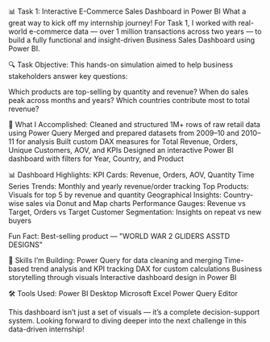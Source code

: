 📊 Task 1: Interactive E-Commerce Sales Dashboard in Power BI
What a great way to kick off my internship journey! For Task 1, I worked with real-world e-commerce data — over 1 million transactions across two years — to build a fully functional and insight-driven Business Sales Dashboard using Power BI.

🔍 Task Objective:
This hands-on simulation aimed to help business stakeholders answer key questions:

Which products are top-selling by quantity and revenue?
When do sales peak across months and years?
Which countries contribute most to total revenue?

🚀 What I Accomplished:
Cleaned and structured 1M+ rows of raw retail data using Power Query
Merged and prepared datasets from 2009–10 and 2010–11 for analysis
Built custom DAX measures for Total Revenue, Orders, Unique Customers, AOV, and KPIs
Designed an interactive Power BI dashboard with filters for Year, Country, and Product

📊 Dashboard Highlights:
KPI Cards: Revenue, Orders, AOV, Quantity
Time Series Trends: Monthly and yearly revenue/order tracking
Top Products: Visuals for top 5 by revenue and quantity
Geographical Insights: Country-wise sales via Donut and Map charts
Performance Gauges: Revenue vs Target, Orders vs Target
Customer Segmentation: Insights on repeat vs new buyers

Fun Fact: Best-selling product — "WORLD WAR 2 GLIDERS ASSTD DESIGNS"

🧠 Skills I’m Building:
Power Query for data cleaning and merging
Time-based trend analysis and KPI tracking
DAX for custom calculations
Business storytelling through visuals
Interactive dashboard design in Power BI

🛠️ Tools Used:
Power BI Desktop
Microsoft Excel
Power Query Editor

This dashboard isn’t just a set of visuals — it’s a complete decision-support system. Looking forward to diving deeper into the next challenge in this data-driven internship!
